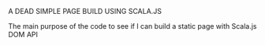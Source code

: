 A DEAD SIMPLE PAGE BUILD USING SCALA.JS

The main purpose of the code to see if I can build a static page with Scala.js DOM API


